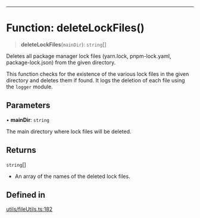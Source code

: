 ***

# Function: deleteLockFiles()

> **deleteLockFiles**(`mainDir`): `string`[]

Deletes all package manager lock files (yarn.lock, pnpm-lock.yaml, package-lock.json)
from the given directory.

This function checks for the existence of the various lock files in the given
directory and deletes them if found. It logs the deletion of each file using
the `logger` module.

## Parameters

• **mainDir**: `string`

The main directory where lock files will be deleted.

## Returns

`string`[]

- An array of the names of the deleted lock files.

## Defined in

[utils/fileUtils.ts:182](https://github.com/asifqatar/Snapper/blob/e47c50848996c5aee18aed9672ee3a5a1bb1ca7d/utils/fileUtils.ts#L182)

